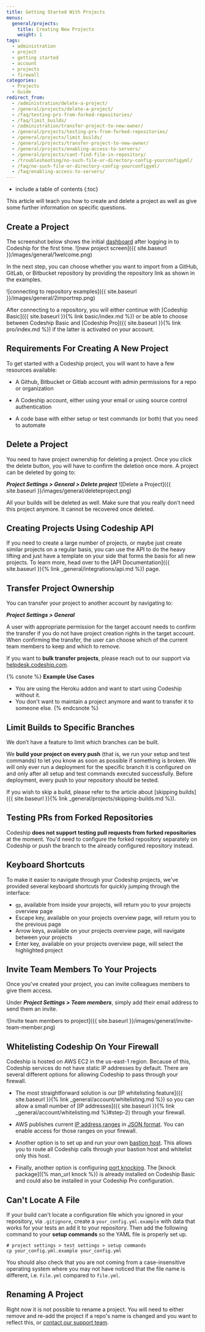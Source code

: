 ```yaml
---
title: Getting Started With Projects
menus:
  general/projects:
    title: Creating New Projects
    weight: 1
tags:
  - administration
  - project
  - getting started
  - account
  - projects
  - firewall
categories:
  - Projects
  - Guide
redirect_from:
  - /administration/delete-a-project/
  - /general/projects/delete-a-project/
  - /faq/testing-prs-from-forked-repositories/
  - /faq/limit_builds/
  - /administration/transfer-project-to-new-owner/
  - /general/projects/testing-prs-from-forked-repositories/
  - /general/projects/limit_builds/
  - /general/projects/transfer-project-to-new-owner/
  - /general/projects/enabling-access-to-servers/
  - /general/projects/cant-find-file-in-repository/
  - /troubleshooting/no-such-file-or-directory-config-yourconfigyml/
  - /faq/no-such-file-or-directory-config-yourconfigyml/
  - /faq/enabling-access-to-servers/
---
```


* include a table of contents
{:toc}

This article will teach you how to create and delete a project as well as give some further information on specific questions.

## Create a Project
The screenshot below shows the initial [dashboard](https://app.codeship.com/projects) after logging in to Codeship for the first time.
![new project screen]({{ site.baseurl }}/images/general/1welcome.png)

In the next step, you can choose whether you want to import from a GitHub, GitLab, or Bitbucket repository by providing the repository link as shown in the examples.

![connecting to repository examples]({{ site.baseurl }}/images/general/2importrep.png)

After connecting to a repository, you will either continue with [Codeship Basic]({{ site.baseurl }}{% link basic/index.md %}) or be able to choose between Codeship Basic and [Codeship Pro]({{ site.baseurl }}{% link pro/index.md %}) if the latter is activated on your account.

## Requirements For Creating A New Project

To get started with a Codeship project, you will want to have a few resources available:

- A Github, Bitbucket or Gitlab account with admin permissions for a repo or organization

- A Codeship account, either using your email or using source control authentication

- A code base with either setup or test commands (or both) that you need to automate

## Delete a Project
You need to have project ownership for deleting a project. Once you click the delete button, you will have to confirm the deletion once more. A project can be deleted by going to:

***Project Settings > General > Delete project***
![Delete a Project]({{ site.baseurl }}/images/general/deleteproject.png)

All your builds will be deleted as well. Make sure that you really don't need this project anymore. It cannot be recovered once deleted.

## Creating Projects Using Codeship API

If you need to create a large number of projects, or maybe just create similar projects on a regular basis, you can use the API to do the heavy lifting and just have a template on your side that forms the basis for all new projects. To learn more, head over to the [API Documentation]({{ site.baseurl }}{% link _general/integrations/api.md %}) page.

## Transfer Project Ownership
You can transfer your project to another account by navigating to:

***Project Settings > General***

A user with appropriate permission for the target account needs to confirm the transfer if you do not have project creation rights in the target account. When confirming the transfer, the user can choose which of the current team members to keep and which to remove.

If you want to **bulk transfer projects**, please reach out to our support via [helpdesk.codeship.com](https://helpdesk.codeship.com).

{% csnote  %}
**Example Use Cases**
* You are using the Heroku addon and want to start using Codeship without it.
* You don't want to maintain a project anymore and want to transfer it to someone else.
{% endcsnote %}

## Limit Builds to Specific Branches
We don’t have a feature to limit which branches can be built.

We **build your project on every push** (that is, we run your setup and test commands) to let you know as soon as possible if something is broken. We will only ever run a deployment for the specific branch it is configured on and only after all setup and test commands executed successfully. Before deployment, every push to your repository should be tested.

If you wish to skip a build, please refer to the article about [skipping builds]({{ site.baseurl }}{% link _general/projects/skipping-builds.md %}).

## Testing PRs from Forked Repositories

Codeship **does not support testing pull requests from forked repositories** at the moment. You'd need to configure the forked repository separately on Codeship or push the branch to the already configured repository instead.

## Keyboard Shortcuts

To make it easier to navigate through your Codeship projects, we've provided several keyboard shortcuts for quickly jumping through the interface:

- `gp`, available from inside your projects, will return you to your projects overview page
- Escape key, available on your projects overview page, will return you to the previous page
- Arrow keys, available on your projects overview page, will navigate between your projects
- Enter key, available on your projects overview page, will select the highlighted project

## Invite Team Members To Your Projects

Once you've created your project, you can invite colleagues members to give them access.

Under ***Project Settings > Team members***, simply add their email address to send them an invite.

![Invite team members to project]({{ site.baseurl }}/images/general/invite-team-member.png)

## Whitelisting Codeship On Your Firewall

Codeship is hosted on AWS EC2 in the us-east-1 region. Because of this, Codeship services do not have static IP addresses by default. There are several different options for allowing Codeship to pass through your firewall.

* The most straightforward solution is our [IP whitelisting feature]({{ site.baseurl }}{% link _general/account/whitelisting.md %}) so you can allow a small number of [IP addresses]({{ site.baseurl }}{% link _general/account/whitelisting.md %}#step-2) through your firewall.

* AWS publishes current [IP address ranges](http://docs.aws.amazon.com/general/latest/gr/aws-ip-ranges.html) in [JSON format](https://ip-ranges.amazonaws.com/ip-ranges.json). You can enable access for those ranges on your firewall.

* Another option is to set up and run your own [bastion host](https://en.wikipedia.org/wiki/Bastion_host). This allows you to route all Codeship calls through your bastion host and whitelist only this host.

* Finally, another option is configuring [port knocking](https://help.ubuntu.com/community/PortKnocking). The [knock package]({% man_url knock %}) is already installed on Codeship Basic and could also be installed in your Codeship Pro configuration.

## Can't Locate A File

If your build can't locate a configuration file which you ignored in your repository, via `.gitignore`, create a `your_config.yml.example` with data that works for your tests an add it to your repository. Then add the following command to your **setup commands** so the YAML file is properly set up.

```shell
# project settings > test settings > setup commands
cp your_config.yml.example your_config.yml
```

You should also check that you are not coming from a case-insensitive operating system where you may not have noticed that the file name is different, i.e. `File.yml` compared to `file.yml`.

## Renaming A Project
Right now it is not possible to rename a project. You will need to either remove and re-add the project if a repo's name is changed and you want to reflect this, or [contact our support team](email:helpdesk@codeship.com).
